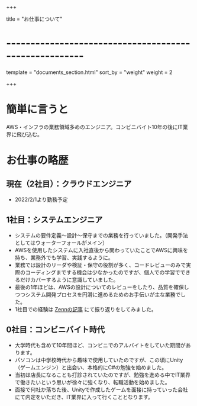 +++

title = "お仕事について"

# ------------------------------------------------------

template = "documents_section.html"
sort_by = "weight"
weight = 2

+++

# 簡単に言うと

AWS・インフラの業務領域多めのエンジニア。コンビニバイト10年の後にIT業界に飛び込む。

# お仕事の略歴

## 現在（2社目）：クラウドエンジニア

- 2022/2/1より勤務予定

## 1社目：システムエンジニア

- システムの要件定義～設計～保守までの業務を行っていました。（開発手法としてはウォーターフォールがメイン）  
- AWSを使用したシステムに入社直後から関わっていたことでAWSに興味を持ち、業務外でも学習、実践するように。
- 業務では設計のリーダや検証・保守の役割が多く、コードレビューのみで実際のコーディングまでする機会は少なかったのですが、個人での学習でできるだけカバーするように意識していました。
- 最後の1年ほどは、AWSの設計についてのレビューをしたり、品質を確保しつつシステム開発プロセスを円滑に進めるためのお手伝いが主な業務でした。
- 1社目での経験は [Zennの記事](https://zenn.dev/sakai_nako/articles/first_career_history) にて振り返りをしてみました。

## 0社目：コンビニバイト時代

- 大学時代も含めて10年間ほど、コンビニでのアルバイトをしていた期間があります。
- パソコンは中学校時代から趣味で使用していたのですが、この頃にUnity（ゲームエンジン）と出会い、本格的にC#の勉強を始めました。
- 当初は店長になることも打診されていたのですが、勉強を進める中でIT業界で働きたいという思いが徐々に強くなり、転職活動を始めました。
- 面接で何社か落ちた後、Unityで作成したゲームを面接に持っていった会社にて内定をいただき、IT業界に入って行くこととなります。
